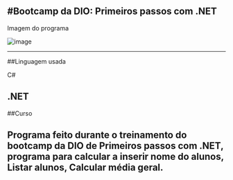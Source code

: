 #Bootcamp da DIO: Primeiros passos com .NET
------------------------------------------------------------------------------------------------------
Imagem do programa 

![image](https://user-images.githubusercontent.com/72118415/148665859-c7fb4d7c-f340-4a8b-99f2-58006b382765.png)


----------------------------------------------------------------------------------------------------
##Linguagem usada

C#

.NET
------------------------------------------------------------------------------------------------
##Curso

Programa feito durante o treinamento do bootcamp da DIO de Primeiros passos com .NET, programa 
para calcular a inserir nome do alunos, Listar alunos, Calcular média geral.
----------------------------------------------------------------------------------------------

